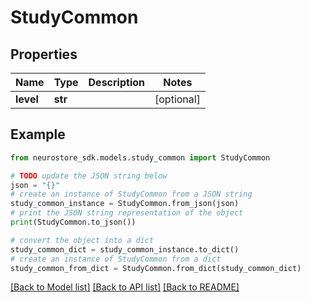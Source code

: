 # StudyCommon


## Properties

Name | Type | Description | Notes
------------ | ------------- | ------------- | -------------
**level** | **str** |  | [optional] 

## Example

```python
from neurostore_sdk.models.study_common import StudyCommon

# TODO update the JSON string below
json = "{}"
# create an instance of StudyCommon from a JSON string
study_common_instance = StudyCommon.from_json(json)
# print the JSON string representation of the object
print(StudyCommon.to_json())

# convert the object into a dict
study_common_dict = study_common_instance.to_dict()
# create an instance of StudyCommon from a dict
study_common_from_dict = StudyCommon.from_dict(study_common_dict)
```
[[Back to Model list]](../README.md#documentation-for-models) [[Back to API list]](../README.md#documentation-for-api-endpoints) [[Back to README]](../README.md)


